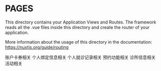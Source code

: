 # PAGES

This directory contains your Application Views and Routes.
The framework reads all the .vue files inside this directory and create the router of your application.

More information about the usage of this directory in the documentation:
https://nuxtjs.org/guide/routing

账户卡券相关 
个人绑定信息相关
个人就诊记录相关
预约功能相关
诊所信息相关
活动相关
